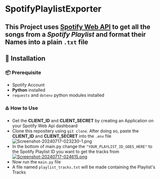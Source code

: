 # SpotifyPlaylistExporter
This Project uses [Spotify Web API](https://developer.spotify.com/documentation/web-api) to get all the songs from a *Spotify Playlist* and format their Names into a plain `.txt` file 
---
## 🚀 Installation
### 📦 Prerequisite
- Spotify Account
- **Python** installed
- `requests` and `dotenv` python modules installed
### ♨️ How to Use
- Get the **CLIENT_ID** and **CLIENT_SECRET** by creating an Application on your Spotify Web Api dashboard
- Clone this repositery using `git clone`. After doing so, paste the **CLIENT_ID** and **CLIENT_SECRET** into the `.env` file ![Screenshot-20240717-023230-1.png](https://i.postimg.cc/1tqbV8kG/Screenshot-20240717-023230-1.png)
- In the bottom of main.py change the `"YOUR_PLAYLIST_ID_GOES_HERE"` to the Spotify Playlist ID you want to get the tracks from [![Screenshot-20240717-024615.png](https://i.postimg.cc/kMbGywNC/Screenshot-20240717-024615.png)](https://postimg.cc/ThTTdVHN)
- Now run the `main.py` file
- A file named `playlist_tracks.txt` will be made containing the Playlist's Tracks

